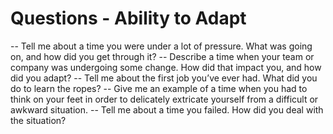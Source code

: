 # Questions - Ability to Adapt

-- Tell me about a time you were under a lot of pressure. What was going on, and how did you get through it?
-- Describe a time when your team or company was undergoing some change. How did that impact you, and how did you adapt?
-- Tell me about the first job you’ve ever had. What did you do to learn the ropes?
-- Give me an example of a time when you had to think on your feet in order to delicately extricate yourself from a difficult or awkward situation.
-- Tell me about a time you failed. How did you deal with the situation?
